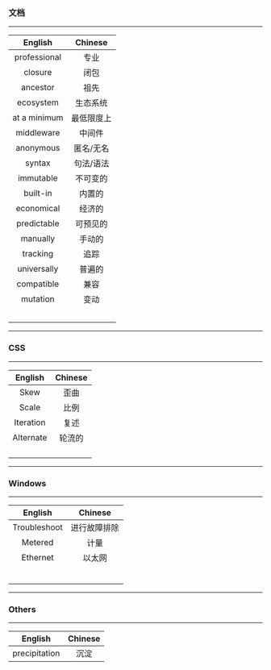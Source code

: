 ### 文档

---

|   English    |  Chinese   |
| :----------: | :--------: |
| professional |    专业    |
|   closure    |    闭包    |
|   ancestor   |    祖先    |
|  ecosystem   |  生态系统  |
| at a minimum | 最低限度上 |
|  middleware  |   中间件   |
|  anonymous   | 匿名/无名  |
|    syntax    | 句法/语法  |
|  immutable   |  不可变的  |
|   built-in   |   内置的   |
|  economical  |   经济的   |
| predictable  |  可预见的  |
|   manually   |   手动的   |
|   tracking   |    追踪    |
| universally  |   普遍的   |
|  compatible  |    兼容    |
|   mutation   |    变动    |
|              |            |
|              |            |
|              |            |
|              |            |
|              |            |

----

### CSS

---

|  English  | Chinese |
| :-------: | :-----: |
|   Skew    |  歪曲   |
|   Scale   |  比例   |
| Iteration |  复述   |
| Alternate | 轮流的  |
|           |         |
|           |         |
|           |         |
|           |         |

---

### Windows

---

|   English    |   Chinese    |
| :----------: | :----------: |
| Troubleshoot | 进行故障排除 |
|   Metered    |     计量     |
|   Ethernet   |    以太网    |
|              |              |
|              |              |
|              |              |
|              |              |
|              |              |
|              |              |

---

### Others

---

|    English    | Chinese |
| :-----------: | :-----: |
| precipitation |  沉淀   |

